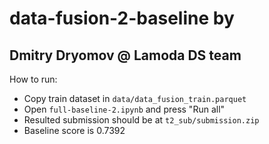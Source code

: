 # data-fusion-2-baseline by 
## Dmitry Dryomov @ Lamoda DS team
How to run:
* Copy train dataset in `data/data_fusion_train.parquet`
* Open `full-baseline-2.ipynb` and press "Run all"
* Resulted submission should be at `t2_sub/submission.zip`
* Baseline score is 0.7392
